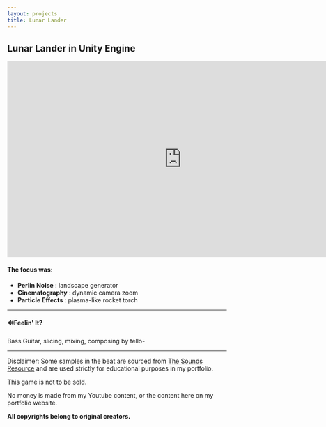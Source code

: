 ```yaml
---
layout: projects
title: Lunar Lander
---
```


<h2>Lunar Lander in Unity Engine</h2>
<div class="yt-video">
<center><iframe width="800" height="450" src="https://www.youtube.com/embed/O9CsgTUTqkI?si=DV5msCV0-Xeq4_Iy" title="YouTube video player" frameborder="0" allow="accelerometer; autoplay; clipboard-write; encrypted-media; gyroscope; picture-in-picture; web-share" allowfullscreen></iframe></center>
</div>

#### The focus was:
- **Perlin Noise** : landscape generator
- **Cinematography** : dynamic camera zoom
- **Particle Effects** : plasma-like rocket torch

---

<h4>🔊Feelin' It?</h4>
<p>Bass Guitar, slicing, mixing, composing by tello-</p>

---

Disclaimer: 
Some samples in the beat are sourced from [The Sounds Resource](https://www.sounds-resource.com/) and are used strictly for educational purposes in my portfolio. 

This game is not to be sold. 

No money is made from my Youtube content, or the content here on my portfolio website.

**All copyrights belong to original creators.**